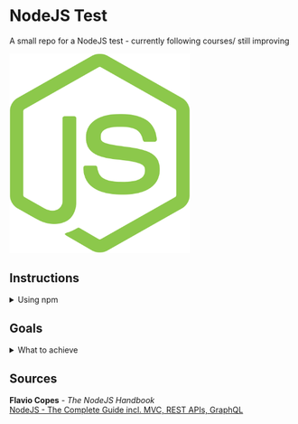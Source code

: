 # NodeJS Test

A small repo for a NodeJS test - currently following courses/ still improving 

<img src="nodejs.svg" width="320">

## Instructions
 <details>
    <summary>Using npm</summary>
    
    1. Install npm   
    
    `npm install`  

    2. To run the app   
    
    `npm start`
    
 </details>
 
 ## Goals
  <details>
     <summary>What to achieve</summary>  
    
    1. A better understanding of Node and back-end Javascript  
    
    2. Using this technology in future projects
    
    3. To be engaged into learning new technologies/techniques
    
    4. Looking for eventual job opportunities requiring this technology
    
 </details>
 
 ## Sources
 
 **Flavio Copes** - _The NodeJS Handbook_     
 [NodeJS - The Complete Guide incl. MVC, REST APIs, GraphQL](https://www.udemy.com/course/nodejs-the-complete-guide/)
